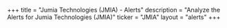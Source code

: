 +++
title = "Jumia Technologies (JMIA) - Alerts"
description = "Analyze the Alerts for Jumia Technologies (JMIA)"
ticker = "JMIA"
layout = "alerts"
+++


